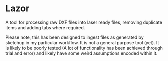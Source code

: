 Lazor
=====

A tool for processing raw DXF files into laser ready files, removing duplicate items and adding tabs where required.

Please note, this has been designed to ingest files as generated by sketchup in my particular workflow. It is not a general purpose tool (yet). It is likely to be poorly tested (A lot of functionality has been achieved through trial and error) and likely have some weird assumptions encoded within it.
